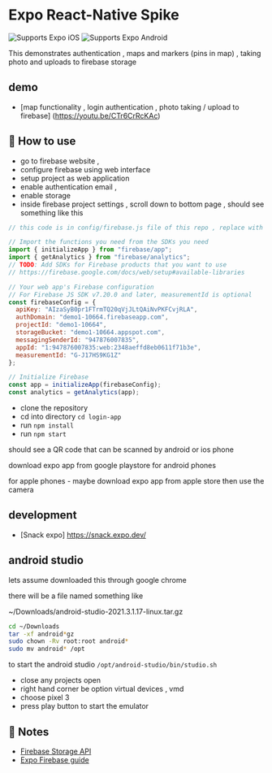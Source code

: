 # Expo React-Native Spike 

<p>
  <!-- iOS -->
  <img alt="Supports Expo iOS" longdesc="Supports Expo iOS" src="https://img.shields.io/badge/iOS-4630EB.svg?style=flat-square&logo=APPLE&labelColor=999999&logoColor=fff" />
  <!-- Android -->
  <img alt="Supports Expo Android" longdesc="Supports Expo Android" src="https://img.shields.io/badge/Android-4630EB.svg?style=flat-square&logo=ANDROID&labelColor=A4C639&logoColor=fff" />
</p>

This demonstrates authentication , maps and markers (pins in map) , taking photo and uploads to firebase storage

## demo

- [map functionality , login authentication , photo taking / upload to firebase] (https://youtu.be/CTr6CrRcKAc)

## 🚀 How to use

- go to firebase website ,
- configure firebase using web interface 
- setup project as web application
- enable authentication email ,
- enable storage
- inside firebase project settings , scroll down to bottom page , should see something like this


```js
// this code is in config/firebase.js file of this repo , replace with your own settings

// Import the functions you need from the SDKs you need
import { initializeApp } from "firebase/app";
import { getAnalytics } from "firebase/analytics";
// TODO: Add SDKs for Firebase products that you want to use
// https://firebase.google.com/docs/web/setup#available-libraries

// Your web app's Firebase configuration
// For Firebase JS SDK v7.20.0 and later, measurementId is optional
const firebaseConfig = {
  apiKey: "AIzaSyB0pr1FTrmTQ20qVjJLtQAiNvPKFCvjRLA",
  authDomain: "demo1-10664.firebaseapp.com",
  projectId: "demo1-10664",
  storageBucket: "demo1-10664.appspot.com",
  messagingSenderId: "947876007835",
  appId: "1:947876007835:web:2348aeffd8eb0611f71b3e",
  measurementId: "G-J17HS9KG1Z"
};

// Initialize Firebase
const app = initializeApp(firebaseConfig);
const analytics = getAnalytics(app);
```

- clone the repository
- cd into directory `cd login-app`
- run `npm install`
- run `npm start`

should see a QR code that can be scanned by android or ios phone

download expo app from google playstore for android phones

for apple phones - maybe download expo app from apple store then use the camera 

## development

- [Snack expo] https://snack.expo.dev/

## android studio

lets assume downloaded this through google chrome 

there will be a file named something like

~/Downloads/android-studio-2021.3.1.17-linux.tar.gz

```bash
cd ~/Downloads 
tar -xf android*gz
sudo chown -Rv root:root android*
sudo mv android* /opt
```
to start the android studio 
`/opt/android-studio/bin/studio.sh` 

- close any projects open
- right hand corner be option virtual devices , vmd
- choose pixel 3
- press play button to start the emulator



## 📝 Notes

- [Firebase Storage API](https://firebase.google.com/docs/storage/web/upload-files)
- [Expo Firebase guide](https://docs.expo.dev/versions/latest/guides/using-firebase/)

